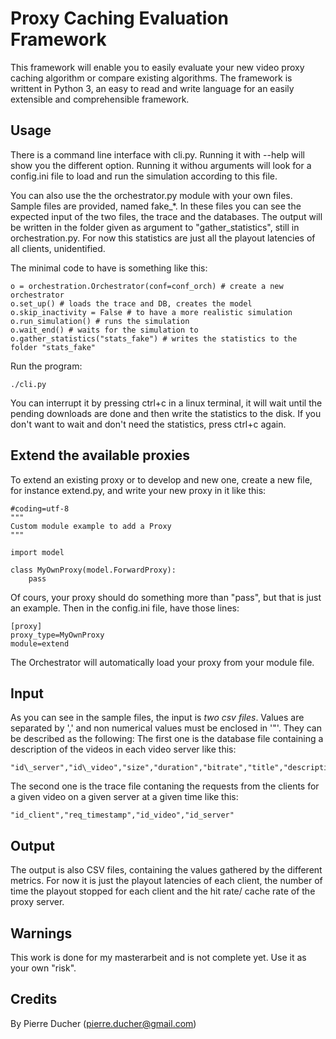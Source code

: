 # Proxy Caching Evaluation Framework

This framework will enable you to easily evaluate your new video proxy caching algorithm or compare existing algorithms. The framework is writtent in Python 3, an easy to read and write language for an easily extensible and comprehensible framework.

## Usage
There is a command line interface with cli.py. Running it with --help will show you the different option. Running it withou arguments will look for a config.ini file to load and run the simulation according to this file.

You can also use the the orchestrator.py module with your own files. Sample files are provided, named fake\_*. In these files you can see the expected input of the two files, the trace and the databases. The output will be written in the folder given as argument to "gather\_statistics", still in orchestration.py. For now this statistics are just all the playout latencies of all clients, unidentified.

The minimal code to have is something like this:

    o = orchestration.Orchestrator(conf=conf_orch) # create a new orchestrator
    o.set_up() # loads the trace and DB, creates the model
    o.skip_inactivity = False # to have a more realistic simulation
    o.run_simulation() # runs the simulation
    o.wait_end() # waits for the simulation to 
    o.gather_statistics("stats_fake") # writes the statistics to the folder "stats_fake"

Run the program:

    ./cli.py

You can interrupt it by pressing ctrl+c in a linux terminal, it will wait until the pending downloads are done and then write the statistics to the disk. If you don't want to wait and don't need the statistics, press ctrl+c again.

## Extend the available proxies

To extend an existing proxy or to develop and new one, create a new file, for instance extend.py, and write your new proxy in it like this:

    #coding=utf-8
    """
    Custom module example to add a Proxy
    """

    import model

    class MyOwnProxy(model.ForwardProxy):
        pass

Of cours, your proxy should do something more than "pass", but that is just an example. Then in the config.ini file, have those lines:

    [proxy]
    proxy_type=MyOwnProxy
    module=extend

The Orchestrator will automatically load your proxy from your module file.

## Input

As you can see in the sample files, the input is *two csv files*. Values are separated by ',' and non numerical values must be enclosed in '"'. They can be described as the following:
The first one is the database file containing a description of the videos in each video server like this:

    "id\_server","id\_video","size","duration","bitrate","title","description"
The second one is the trace file contaning the requests from the clients for a given video on a given server at a given time like this:

    "id_client","req_timestamp","id_video","id_server"

## Output

The output is also CSV files, containing the values gathered by the different metrics. For now it is just the playout latencies of each client, the number of time the playout stopped for each client and the hit rate/ cache rate of the proxy server.

## Warnings

This work is done for my masterarbeit and is not complete yet. Use it as your own "risk".

## Credits

By Pierre Ducher (pierre.ducher@gmail.com)